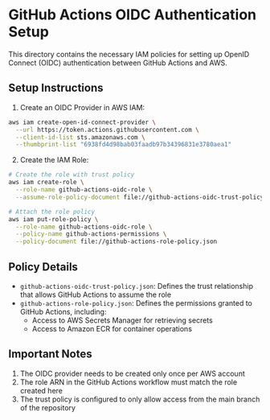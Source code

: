 # GitHub Actions OIDC Authentication Setup

This directory contains the necessary IAM policies for setting up OpenID Connect (OIDC) authentication between GitHub Actions and AWS.

## Setup Instructions

1. Create an OIDC Provider in AWS IAM:
```bash
aws iam create-open-id-connect-provider \
  --url https://token.actions.githubusercontent.com \
  --client-id-list sts.amazonaws.com \
  --thumbprint-list "6938fd4d98bab03faadb97b34396831e3780aea1"
```

2. Create the IAM Role:
```bash
# Create the role with trust policy
aws iam create-role \
  --role-name github-actions-oidc-role \
  --assume-role-policy-document file://github-actions-oidc-trust-policy.json

# Attach the role policy
aws iam put-role-policy \
  --role-name github-actions-oidc-role \
  --policy-name github-actions-permissions \
  --policy-document file://github-actions-role-policy.json
```

## Policy Details

- `github-actions-oidc-trust-policy.json`: Defines the trust relationship that allows GitHub Actions to assume the role
- `github-actions-role-policy.json`: Defines the permissions granted to GitHub Actions, including:
  - Access to AWS Secrets Manager for retrieving secrets
  - Access to Amazon ECR for container operations

## Important Notes

1. The OIDC provider needs to be created only once per AWS account
2. The role ARN in the GitHub Actions workflow must match the role created here
3. The trust policy is configured to only allow access from the main branch of the repository 